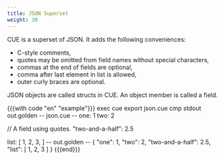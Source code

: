 ```yaml
---
title: JSON Superset
weight: 30
---
```


CUE is a superset of JSON.
It adds the following conveniences:

- C-style comments,
- quotes may be omitted from field names without special characters,
- commas at the end of fields are optional,
- comma after last element in list is allowed,
- outer curly braces are optional.

JSON objects are called structs in CUE.
An object member is called a field.

{{{with code "en" "example"}}}
exec cue export json.cue
cmp stdout out.golden
-- json.cue --
one: 1
two: 2

// A field using quotes.
"two-and-a-half": 2.5

list: [
	1,
	2,
	3,
]
-- out.golden --
{
    "one": 1,
    "two": 2,
    "two-and-a-half": 2.5,
    "list": [
        1,
        2,
        3
    ]
}
{{{end}}}
